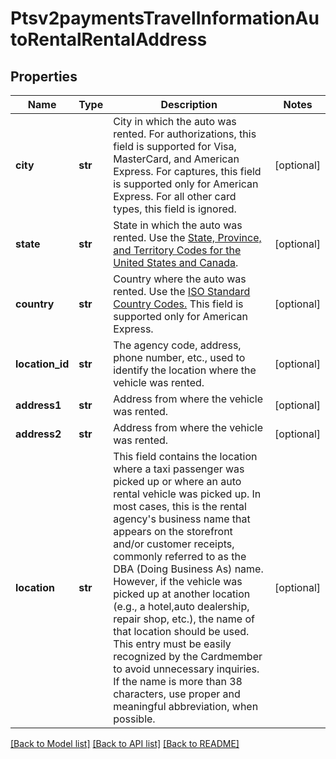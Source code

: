 # Ptsv2paymentsTravelInformationAutoRentalRentalAddress

## Properties
Name | Type | Description | Notes
------------ | ------------- | ------------- | -------------
**city** | **str** | City in which the auto was rented.  For authorizations, this field is supported for Visa, MasterCard, and American Express.  For captures, this field is supported only for American Express.  For all other card types, this field is ignored.  | [optional] 
**state** | **str** | State in which the auto was rented. Use the [State, Province, and Territory Codes for the United States and Canada](https://developer.cybersource.com/library/documentation/sbc/quickref/states_and_provinces.pdf).  | [optional] 
**country** | **str** | Country where the auto was rented. Use the [ISO Standard Country Codes.](https://developer.cybersource.com/library/documentation/sbc/quickref/countries_alpha_list.pdf) This field is supported only for American Express.  | [optional] 
**location_id** | **str** | The agency code, address, phone number, etc., used to identify the location where the vehicle was rented.  | [optional] 
**address1** | **str** | Address from where the vehicle was rented.  | [optional] 
**address2** | **str** | Address from where the vehicle was rented.  | [optional] 
**location** | **str** | This field contains the location where a taxi passenger was picked up or where an auto rental vehicle was picked up. In most cases, this is the rental agency&#39;s business name that appears on the storefront and/or customer receipts, commonly referred to as the DBA (Doing Business As) name. However, if the vehicle was picked up at another location (e.g., a hotel,auto dealership, repair shop, etc.), the name of that location should be used. This entry must be easily recognized by the Cardmember to avoid unnecessary inquiries. If the name is more than 38  characters, use proper and meaningful abbreviation, when possible.  | [optional] 

[[Back to Model list]](../README.md#documentation-for-models) [[Back to API list]](../README.md#documentation-for-api-endpoints) [[Back to README]](../README.md)


